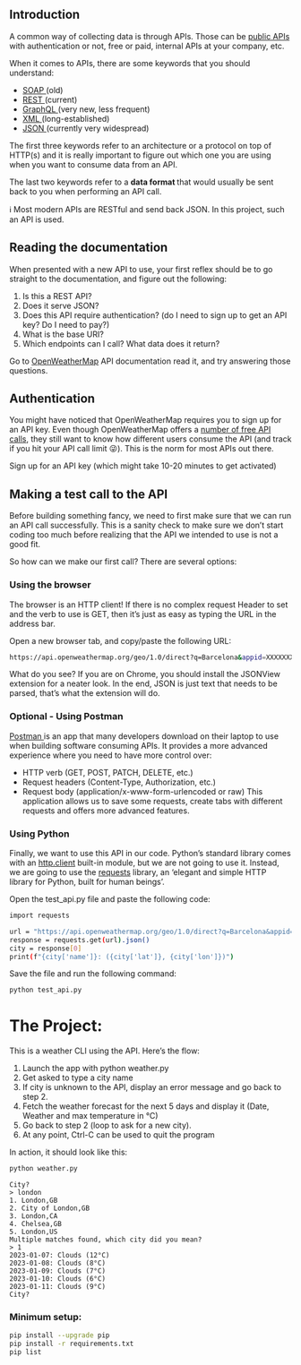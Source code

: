 ## Introduction
A common way of collecting data is through APIs. Those can be <a href="https://github.com/public-apis/public-apis">public APIs</a> with authentication or not, free or paid, internal APIs at your company, etc.

When it comes to APIs, there are some keywords that you should understand:

- <a href="https://en.wikipedia.org/wiki/SOAP">SOAP </a>(old)
- <a href="https://en.wikipedia.org/wiki/Representational_state_transfer">REST </a> (current)
- <a href="https://en.wikipedia.org/wiki/GraphQL">GraphQL </a>(very new, less frequent)
- <a href="https://en.wikipedia.org/wiki/XML">XML </a>(long-established)
- <a href="https://en.wikipedia.org/wiki/JSON">JSON </a>(currently very widespread)

The first three keywords refer to an architecture or a protocol on top of HTTP(s) and it is really important to figure out which one you are using when you want to consume data from an API.

The last two keywords refer to a <b>data format </b> that would usually be sent back to you when performing an API call.

ℹ️ Most modern APIs are RESTful and send back JSON. In this project, such an API is used.

## Reading the documentation
When presented with a new API to use, your first reflex should be to go straight to the documentation, and figure out the following:

1. Is this a REST API?
2. Does it serve JSON?
3. Does this API require authentication? (do I need to sign up to get an API key? Do I need to pay?)
4. What is the base URI?
5. Which endpoints can I call? What data does it return?

Go to <a href="https://openweathermap.org/api">OpenWeatherMap</a> API documentation read it, and try answering those questions.

## Authentication 
You might have noticed that OpenWeatherMap requires you to sign up for an API key. Even though OpenWeatherMap offers a <a href="https://openweathermap.org/price">number of free API calls</a>, they still want to know how different users consume the API (and track if you hit your API call limit 😜). This is the norm for most APIs out there.

Sign up for an API key (which might take 10-20 minutes to get activated)

## Making a test call to the API
Before building something fancy, we need to first make sure that we can run an API call successfully. This is a sanity check to make sure we don’t start coding too much before realizing that the API we intended to use is not a good fit.

So how can we make our first call? There are several options:

### Using the browser
The browser is an HTTP client! If there is no complex request Header to set and the verb to use is GET, then it’s just as easy as typing the URL in the address bar. 

Open a new browser tab, and copy/paste the following URL:
```bash
https://api.openweathermap.org/geo/1.0/direct?q=Barcelona&appid=XXXXXXXXXXX
```
What do you see? If you are on Chrome, you should install the JSONView extension for a neater look. In the end, JSON is just text that needs to be parsed, that’s what the extension will do.

### Optional - Using Postman
<a href="https://www.postman.com/">Postman </a> is an app that many developers download on their laptop to use when building software consuming APIs. It provides a more advanced experience where you need to have more control over:

- HTTP verb (GET, POST, PATCH, DELETE, etc.)
- Request headers (Content-Type, Authorization, etc.)
- Request body (application/x-www-form-urlencoded or raw)
This application allows us to save some requests, create tabs with different requests and offers more advanced features. 

### Using Python
Finally, we want to use this API in our code. Python’s standard library comes with an <a href="https://docs.python.org/3/library/http.client.html" >http.client</a> built-in module, but we are not going to use it. Instead, we are going to use the <a href="https://requests.readthedocs.io/en/latest/">requests</a> library, an ‘elegant and simple HTTP library for Python, built for human beings’.

Open the test_api.py file and paste the following code:
```bash
import requests

url = "https://api.openweathermap.org/geo/1.0/direct?q=Barcelona&appid=XXXXXXXXXXX"
response = requests.get(url).json()
city = response[0]
print(f"{city['name']}: ({city['lat']}, {city['lon']})")
```
Save the file and run the following command:
```bash
python test_api.py
```

# The Project:
This is a weather CLI using the API. Here’s the flow:

1. Launch the app with python weather.py
2. Get asked to type a city name
3. If city is unknown to the API, display an error message and go back to step 2.
4. Fetch the weather forecast for the next 5 days and display it (Date, Weather and max temperature in °C)
5. Go back to step 2 (loop to ask for a new city).
6. At any point, Ctrl-C can be used to quit the program

In action, it should look like this:
```bash
python weather.py
```
```
City?
> london
1. London,GB
2. City of London,GB
3. London,CA
4. Chelsea,GB
5. London,US
Multiple matches found, which city did you mean?
> 1
2023-01-07: Clouds (12°C)
2023-01-08: Clouds (8°C)
2023-01-09: Clouds (7°C)
2023-01-10: Clouds (6°C)
2023-01-11: Clouds (9°C)
City?
```
>


### Minimum setup:
```bash
pip install --upgrade pip
pip install -r requirements.txt
pip list
```
